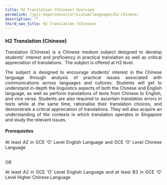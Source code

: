 ```yaml
---
title: H2 Translation (Chinese) Overview
permalink: /jpjc-experience/curriculum/languages/h2-chinese/
description: ""
third_nav_title: H2 Translation (Chinese)
---
```

### **H2 Translation (Chinese)**
<div align=justify>
<p>
Translation (Chinese) is a Chinese medium subject designed to develop students’ interest and proficiency in practical translation as well as critical appreciation of translations.  The subject is offered at H2 level.</p>
<p>
The subject is designed to encourage students’ interest in the Chinese language through analysis of practical issues associated with communications across languages and cultures. Students will get to understand in-depth the linguistics aspects of both the Chinese and English language, as well as perform translations of texts from Chinese to English, and vice versa. Students are also required to ascertain translation errors in texts while at the same time, rationalise their translation choices, and demonstrate a critical appreciation of translations. They will also acquire an understanding of the contexts in which translation operates in Singapore and study the relevant issues.</p>

<h4><strong>Prerequisites</strong></h4>
<p>
At least A2 in GCE ‘O’ Level English Language and GCE ‘O’ Level Chinese Language</p><br>
OR<br>
<p>
At least A2 in GCE ‘O’ Level English Language and at least B3 in GCE ‘O’ Level Higher Chinese Language</p>
</div>